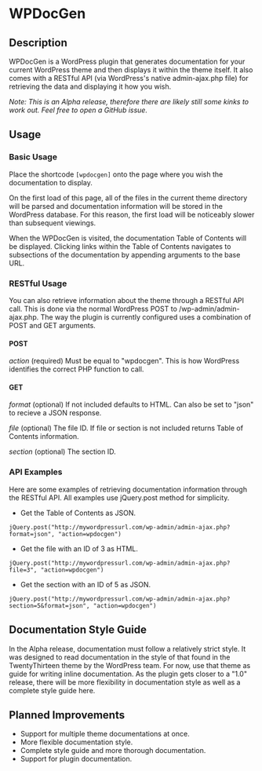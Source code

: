 WPDocGen
========

Description
-----------

WPDocGen is a WordPress plugin that generates documentation for your current WordPress theme and then displays it within the theme itself. It also comes with a RESTful API (via WordPress's native admin-ajax.php file) for retrieving the data and displaying it how you wish.

*Note: This is an Alpha release, therefore there are likely still some kinks to work out. Feel free to open a GitHub issue.*

Usage
-----

### Basic Usage

Place the shortcode `[wpdocgen]` onto the page where you wish the documentation to display. 

On the first load of this page, all of the files in the current theme directory will be parsed and documentation information will be stored in the WordPress database. For this reason, the first load will be noticeably slower than subsequent viewings.

When the WPDocGen is visited, the documentation Table of Contents will be displayed. Clicking links within the Table of Contents navigates to subsections of the documentation by appending arguments to the base URL.

### RESTful Usage

You can also retrieve information about the theme through a RESTful API call. This is done via the normal WordPress POST to /wp-admin/admin-ajax.php. The way the plugin is currently configured uses a combination of POST and GET arguments.

#### POST

*action* (required) Must be equal to "wpdocgen". This is how WordPress identifies the correct PHP function to call.

#### GET

*format* (optional) If not included defaults to HTML. Can also be set to "json" to recieve a JSON response.

*file* (optional) The file ID. If file or section is not included returns Table of Contents information.

*section* (optional) The section ID.

### API Examples

Here are some examples of retrieving documentation information through the RESTful API. All examples use jQuery.post method for simplicity.

- Get the Table of Contents as JSON.

`jQuery.post("http://mywordpressurl.com/wp-admin/admin-ajax.php?format=json", "action=wpdocgen")`

- Get the file with an ID of 3 as HTML.

`jQuery.post("http://mywordpressurl.com/wp-admin/admin-ajax.php?file=3", "action=wpdocgen")`

- Get the section with an ID of 5 as JSON.

`jQuery.post("http://mywordpressurl.com/wp-admin/admin-ajax.php?section=5&format=json", "action=wpdocgen")`


Documentation Style Guide
-------------------------

In the Alpha release, documentation must follow a relatively strict style. It was designed to read documentation in the style of that found in the TwentyThirteen theme by the WordPress team. For now, use that theme as guide for writing inline documentation. As the plugin gets closer to a "1.0" release, there will be more flexibility in documentation style as well as a complete style guide here.

Planned Improvements
--------------------

- Support for multiple theme documentations at once.
- More flexible documentation style.
- Complete style guide and more thorough documentation.
- Support for plugin documentation.

